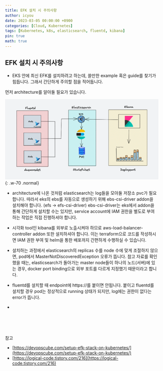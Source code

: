 ```yaml
---
title: EFK 설치 시 주의사항
author: icyou
date: 2023-03-05 00:00:00 +0900
categories: [Cloud, Kubernetes]
tags: [Kubernetes, k8s, elasticsearch, fluentd, kibana]
pin: true
math: true
---
```


## EFK 설치 시 주의사항
- EKS 안에 최신 EFK를 설치하려고 하는데, 쓸만한 example 혹은 guide를 찾기가 힘듭니다. 그래서 간단하게 주의할 점을 적어둡니다.  


먼저 architecture를 알아둘 필요가 있습니다.  

![Desktop View](/assets/img/posts/20230305/efk.png){: .w-70 .normal}

- architecture에 나온 것처럼 elasticsearch는 log들을 모아둘 저장소 pvc가 필요합니다. 따라서 eks의 ebs를 자동으로 생성하기 위해 ebs-csi-driver addon을 설치해야 합니다. (efs -> efs-csi-driver) ebs-csi-driver는 eks에서 addon을 통해 간단하게 설치할 수는 있지만, service account에 IAM 권한을 별도로 부여하는 작업은 직접 진행하셔야 합니다.  

- 시각화 tool인 kibana를 외부로 노출시켜야 하므로 aws-load-balancer-controller addon 또한 설치하셔야 합니다. 이는 terraform으로 코드를 작성하시면 IAM 권한 부여 및 helm을 통한 배포까지 간편하게 수행하실 수 있습니다.  

- 설치하는 과정에서 elasticsearch의 replicas 수를 node 수에 맞게 조절하지 않으면, pod에서 MasterNotDiscoveredException 오류가 뜹니다. 참고 자료를 확인했을 때는, elasticsearch가 돌아가는 master node들이 하나의 노드(서버)에 있는 경우, docker port binding으로 외부 포트를 다르게 지정했기 때문이라고 합니다.

- fluentd를 설치할 때 endpoint에 https://를 붙이면 안됩니다. 붙이고 fluentd를 설치할 경우 pod는 정상적으로 running 상태가 되지만, log에는 권한이 없다는 error가 뜹니다.

- 

<br/><br/><br/><br/>
참고 
- [https://devopscube.com/setup-efk-stack-on-kubernetes/](https://devopscube.com/setup-efk-stack-on-kubernetes/)
- [https://logical-code.tistory.com/216](https://logical-code.tistory.com/216)